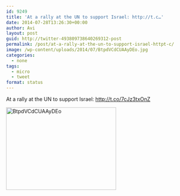 ```yaml
---
id: 9249
title: 'At a rally at the UN to support Israel: http://t.c…'
date: 2014-07-28T13:26:30+00:00
author: Avi
layout: post
guid: http://twitter-493809738640269312-post
permalink: /post/at-a-rally-at-the-un-to-support-israel-httpt-c/
image: /wp-content/uploads/2014/07/BtpdVCdCUAAyDEo.jpg
categories:
  - none
tags:
  - micro
  - tweet
format: status
---
```

At a rally at the UN to support Israel: http://t.co/7cJz3txOnZ

<img width="300" height="225" src="http://aviflax.com/wp-content/uploads/2014/07/BtpdVCdCUAAyDEo.jpg" class="attachment-medium" alt="BtpdVCdCUAAyDEo" />